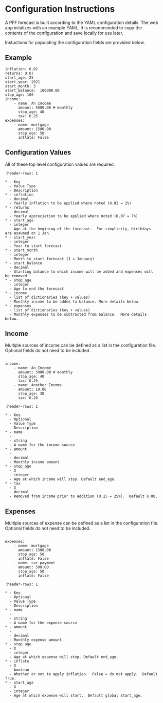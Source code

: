 # Configuration Instructions

A PFF forecast is built according to the YAML configuration details.  The
web app initalizes with an example YAML.  It is recommended to copy the contents
of the configuration and save locally for use later.

Instuctions for populating the configuration fields are provided below.

## Example

```{code-block} yaml
inflation: 0.02
returns: 0.07
start_age: 25
start_year: 2021
start_month: 3
start_balance:  100000.00
stop_age: 100
income:
    - name: An Income
      amount: 5000.00 # monthly
      stop_age: 40
      tax: 0.25
expenses:
    - name: mortgage
      amount: 1500.00
      stop_age: 50
      inflate: False
```

## Configuration Values

All of these top level configuration values are required.

```{list-table} Configuration Values
:header-rows: 1

* - Key
  - Value Type
  - Description
* - inflation
  - decimal
  - Yearly inflation to be applied where noted (0.02 = 2%)
* - returns
  - decimal
  - Yearly appreciation to be applied where noted (0.07 = 7%)
* - start_age
  - integer
  - Age at the begining of the forecast.  For simplicity, birthdays are assumed on 1 Jan.
* - start_year
  - integer
  - Year to start forecast
* - start_month
  - integer
  - Month to start forecast (1 = January)
* - start_balance
  - decimal
  - Starting balance to which income will be added and expenses will be removed
* - stop_age
  - integer
  - Age to end the forecast
* - income
  - list of dictionaries (key + values)
  - Monthly income to be added to balance. More details below.
* - expenses
  - list of dictionaries (key + values)
  - Monthly expenses to be subtracted from balance.  More details below.
```

## Income

Multiple sources of income can be defined as a list
in the configuration file.  Optional fields do not
need to be included.

```{note} Income increases according to inflation.
```

```{code-block} yaml
income:
    - name: An Income
      amount: 5000.00 # monthly
      stop_age: 40
      tax: 0.25
    - name: Another Income
      amount: 10.00
      stop_age: 30
      tax: 0.20
```

```{list-table} Income Configuration
:header-rows: 1

* - Key
  - Optional
  - Value Type
  - Description
* - name
  - 
  - string
  - A name for the income source
* - amount
  - 
  - decimal
  - Monthly income amount
* - stop_age
  - X
  - integer
  - Age at which income will stop. Default end_age.
* - tax
  - X
  - decimal
  - Removed from income prior to addition (0.25 = 25%).  Default 0.00.
```

## Expenses

Multiple sources of expense can be defined as a list
in the configuration file.  Optional fields do not
need to be included.

```{note} Expenses increase according to inflation.
```

```{code-block} yaml
expenses:
    - name: mortgage
      amount: 1500.00
      stop_age: 50
      inflate: False
    - name: car payment
      amount: 500.00
      stop_age: 50
      inflate: False
```

```{list-table} Income Configuration
:header-rows: 1

* - Key
  - Optional
  - Value Type
  - Description
* - name
  - 
  - string
  - A name for the expense source
* - amount
  - 
  - decimal
  - Monthly expense amount
* - stop_age
  - X
  - integer
  - Age at which expense will stop. Default end_age.
* - inflate
  - X
  - boolean
  - Whether or not to apply inflation.  False = do not apply.  Default True.
* - start_age
  - X
  - integer
  - Age at which expense will start.  Default global start_age.
```
